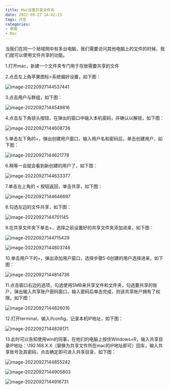 ```yaml
---
title: Mac设置共享文件夹
date: 2022-09-27 14:42:13
tags: 共享
categories: 
- 桌面
- Mac
---
```


当我们在同一个局域网中有多台电脑，我们需要访问其他电脑上的文件的时候，我们就可以使用文件共享的功能。

<!--more-->

1.打开mac，新建一个文件夹专门用于存放需要共享的文件

2.点击左上角苹果图标>系统偏好设置，如下图：

![image-20220927144537441](Mac设置共享文件夹/image-20220927144537441.png)

3.点击用户与群组，如下图：

![image-20220927144549816](Mac设置共享文件夹/image-20220927144549816.png)

4.点击左下角锁头按钮，在弹出的窗口中输入本机密码，并确认以解锁，如下图：

![image-20220927144608736](Mac设置共享文件夹/image-20220927144608736.png)


5.单击左下角的+，弹出创建用户窗口，输入用户名和密码后，单击创建用户，如下图：

![image-20220927144621778](Mac设置共享文件夹/image-20220927144621778.png)

6.稍等一会就会看到新创建的用户了，如下图：

![image-20220927144633377](Mac设置共享文件夹/image-20220927144633377.png)

7.单击左上角的 < 按钮返回，单击共享，如下图：

![image-20220927144646697](Mac设置共享文件夹/image-20220927144646697.png)

8.勾选左边的文件共享，如下图：

![image-20220927144701145](Mac设置共享文件夹/image-20220927144701145.png)


9.在共享文件夹下单击+，选择之前设置好的共享文件夹添加进来，如下图：

![image-20220927144715429](Mac设置共享文件夹/image-20220927144715429.png)



![image-20220927144803746](Mac设置共享文件夹/image-20220927144803746.png)

10.单击用户下的+，弹出添加用户窗口，选择步骤5-6创建的用户选择进来，如下图：

![image-20220927144814736](Mac设置共享文件夹/image-20220927144814736.png)

11.点击窗口右边的选项，勾选使用SMB来共享文件和文件夹，勾选要共享的账户，弹出输入共享账户密码窗口，输入密码后单击完成，则该共享账户拥有了权限。如下图：

![image-20220927144826016](Mac设置共享文件夹/image-20220927144826016.png)

12.打开terminal，输入ifconfig，记录本机IP地址，如下图：

![image-20220927144839171](Mac设置共享文件夹/image-20220927144839171.png)

13.此时可以告知使用win的同事，在他们的电脑上按住Windows+R，输入共享目录IP地址：\192.168.X.X（替换为共享文件所在mac的IP地址即可）回车，输入共享账号及其密码，点击确定即可进入共享目录，如下图：

![image-20220927144855242](Mac设置共享文件夹/image-20220927144855242.png)

![image-20220927144905803](Mac设置共享文件夹/image-20220927144905803.png)

![image-20220927144916731](Mac设置共享文件夹/image-20220927144916731.png)
